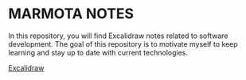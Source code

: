 # MARMOTA NOTES


In this repository, you will find Excalidraw notes related to software development. The goal of this repository is to motivate myself to keep learning and stay up to date with current technologies.


[Excalidraw](https://excalidraw.com/)

